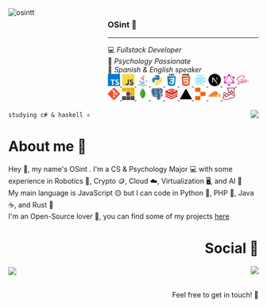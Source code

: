 
<img width="200" height="200" align="left" src="https://tinypic.host/images/2024/07/29/osintpixel.png" alt="osintt">

### OSint 🍩
<hr></hr>
💻 <i>Fullstack Developer</i><br>
💭 <i>Psychology Passionate</i><br>
📖 <i>Spanish & English speaker</i><br>
<a href="https://www.typescriptlang.org/" target="_blank">
  <img src="https://raw.githubusercontent.com/devicons/devicon/master/icons/typescript/typescript-plain.svg" alt="typescript" width="25" height="25"/> 
</a>
<a href="https://developer.mozilla.org/en-US/docs/Web/JavaScript" target="_blank">
  <img src="https://raw.githubusercontent.com/devicons/devicon/master/icons/javascript/javascript-original.svg" alt="javascript" width="25" height="25"/>
</a>
<a href="https://www.java.com/" target="_blank">
  <img src="https://github.com/devicons/devicon/blob/master/icons/java/java-original.svg" alt="java" width="25" height="25"/> 
</a>
<a href="https://www.python.org" target="_blank"> 
  <img src="https://raw.githubusercontent.com/devicons/devicon/master/icons/python/python-original.svg" alt="python" width="25" height="25"/> 
</a>
<a href="https://www.w3schools.com/css/" target="_blank"> 
  <img src="https://raw.githubusercontent.com/devicons/devicon/master/icons/css3/css3-original-wordmark.svg" alt="css3" width="25" height="25"/>
</a> 
<a href="https://www.w3.org/html/" target="_blank"> 
  <img src="https://raw.githubusercontent.com/devicons/devicon/master/icons/html5/html5-original-wordmark.svg" alt="html5" width="25" height="25"/> 
</a>

<a href="https://reactjs.org/" target="_blank">
  <img src="https://raw.githubusercontent.com/devicons/devicon/master/icons/react/react-original.svg" alt="react" width="25" height="25"/>
</a>
<a href="https://nextjs.org/" target="_blank">
  <img src="https://raw.githubusercontent.com/devicons/devicon/master/icons/nextjs/nextjs-original.svg" alt="nextjs" width="25" height="25"/>
</a>
<a href="https://graphql.org/" target="_blank">
  <img src="https://raw.githubusercontent.com/devicons/devicon/master/icons/graphql/graphql-plain.svg" alt="graphql" width="25" height="25"/>
</a>
<a href="https://sass-lang.com/" target="_blank">
  <img src="https://raw.githubusercontent.com/devicons/devicon/master/icons/sass/sass-original.svg" alt="sass" width="25" height="25"/>
</a>
<a href="https://git-scm.com/" target="_blank">
  <img src="https://github.com/devicons/devicon/blob/master/icons/git/git-original.svg" alt="git" width="25" height="25"/> 
</a>
<a href="https://www.pnpm.io/" target="_blank">
  <img src="https://raw.githubusercontent.com/devicons/devicon/master/icons/pnpm/pnpm-original.svg" alt="pnpm" width="25" height="25"/> 
</a>
<a href="https://www.mongodb.com/es" target="_blank">
  <img src="https://raw.githubusercontent.com/devicons/devicon/master/icons/mongodb/mongodb-original.svg" alt="mongodb" width="25" height="25"/>
</a>
<a href="https://www.postgresql.org/" target="_blank">
  <img src="https://github.com/devicons/devicon/blob/master/icons/postgresql/postgresql-original.svg" alt="postgresql" width="25" height="25"/>
</a>
<a href="https://redis.io/" target="_blank">
  <img src="https://raw.githubusercontent.com/devicons/devicon/master/icons/redis/redis-plain.svg" alt="redis" width="25" height="25"/>
</a>
<a href="https://vercel.com" target="_blank">
  <img src="https://raw.githubusercontent.com/devicons/devicon/master/icons/vercel/vercel-original.svg" alt="vercel" width="25" height="25"/>
</a>
<a href="https://replit.com/" target="_blank">
  <img src="https://raw.githubusercontent.com/devicons/devicon/master/icons/replit/replit-original.svg" alt="replit" width="25" height="25"/>
</a>
<a href="https://www.cloudflare.com" target="_blank">
  <img src="https://raw.githubusercontent.com/devicons/devicon/master/icons/cloudflare/cloudflare-original.svg" alt="cloudflare" width="25" height="25"/>
</a>
<a href="https://jestjs.io/" target="_blank">
  <img src="https://github.com/devicons/devicon/blob/master/icons/jest/jest-plain.svg" alt="jest" width="25" height="25"/>
</a><br><br>
<code>studying c# & haskell ⚛️</code>
<img align="right" src="https://komarev.com/ghpvc/?username=OSintt"/>
  

<h1>About me 🍢</h1>
Hey 👋, my name's OSint . I'm a CS & Psychology Major 💻 with some experience in Robotics 🤖, Crypto 🪙, Cloud ☁️, Virtualization 🖥️, and AI 🧠 <br>
My main language is JavaScript 🟡 but I can code in Python 🐍, PHP 🔵, Java ☕, and Rust 🦀<br>
I'm an Open-Source lover 🗽, you can find some of my projects <a href="https://github.com/OSintt?tab=repositories" target="_blank">here</a>
<h1 align="right">Social 🐼</h1>

<img align="right" display="block" align="left" src="https://lanyard.cnrad.dev/api/982390723716476928/animated=true">
<img align="center" display="block" align="left" src="https://lanyard.cnrad.dev/api/817516787074596884/animated=true"><br><br>
<p align="right">Feel free to get in touch!</b> 🍒</p>

